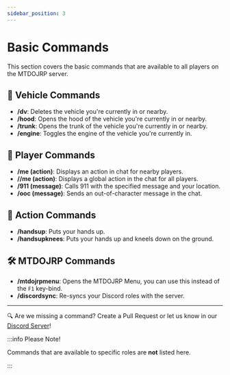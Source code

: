 ```yaml
---
sidebar_position: 3
---
```


# Basic Commands

This section covers the basic commands that are available to all players on the MTDOJRP server.

## 🚗 Vehicle Commands
- **/dv**: Deletes the vehicle you're currently in or nearby.
- **/hood**: Opens the hood of the vehicle you're currently in or nearby.
- **/trunk**: Opens the trunk of the vehicle you're currently in or nearby.
- **/engine**: Toggles the engine of the vehicle you're currently in.

## 🧑 Player Commands
- **/me (action)**: Displays an action in chat for nearby players.
- **//me (action)**: Displays a global action in the chat for all players.
- **/911 (message)**: Calls 911 with the specified message and your location.
- **/ooc (message)**: Sends an out-of-character message in the chat.

## 🚶 Action Commands
- **/handsup**: Puts your hands up.
- **/handsupknees**: Puts your hands up and kneels down on the ground.

## 🛠️ MTDOJRP Commands
- **/mtdojrpmenu**: Opens the MTDOJRP Menu, you can use this instead of the `F1` key-bind.
- **/discordsync**: Re-syncs your Discord roles with the server.

---

🔍 Are we missing a command? Create a Pull Request or let us know in our [Discord Server](https://discord.gg/fRwb4wAvyC)!

:::info Please Note!

Commands that are available to specific roles are **not** listed here.

:::
